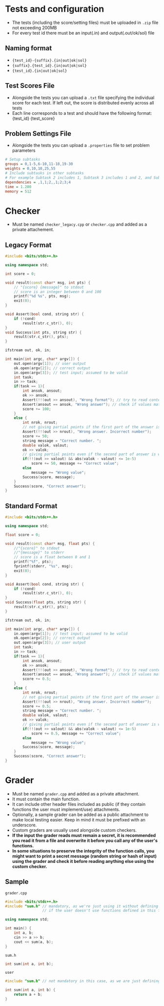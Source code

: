 # Tests and configuration

* The tests (including the score/setting files) must be uploaded in `.zip` file not exceeding 200MB
* For every test id there must be an input(.in) and output(.out/ok/sol) file

## Naming format
* `{test_id}-{suffix}.{in|out|ok|sol}`
* `{suffix}.{test_id}.{in|out|ok|sol}`
* `{test_id}.{in|out|ok|sol}`

## Test Scores File
* Alongside the tests you can upload a `.txt` file specifying the individual score for each test. If left out, the score is distributed evenly across all tests
* Each line corresponds to a test and should have the following format: {test_id} {test_score}

## Problem Settings File
* Alongside the tests you can upload a `.properties` file to set problem parameters

```ini
# Setup subtasks
groups = 0,1-5,6-10,11-18,19-30
weights = 0,10,10,25,55
# Include subtasks in other subtasks
# For example Subtask 2 includes 1, Subtask 3 includes 1 and 2, and Subtask 5 includes 1,2,3,4
dependencies = ,1,1;2,,1;2;3;4
time = 1.200
memory = 512
```

# Checker

* Must be named `checker_legacy.cpp` or `checker.cpp` and added as a private attachement.

## Legacy Format

```cpp
#include <bits/stdc++.h>

using namespace std;

int score = 0;

void result(const char* msg, int pts) {
    // "{score} {message}" to stdout
    // score is an integer between 0 and 100
	printf("%d %s", pts, msg);
	exit(0);
}

void Assert(bool cond, string str) {
	if (!cond)
		result(str.c_str(), 0);
}
void Success(int pts, string str) {
	result(str.c_str(), pts);
}

ifstream out, ok, in;

int main(int argc, char* argv[]) {
	out.open(argv[1]); // user output
	ok.open(argv[2]); // correct output
	in.open(argv[3]); // test input; assumed to be valid
    int task;
	in >> task;
    if(task == 1){
        int ansok, ansout;
        ok >> ansok;
        Assert(!!(out >> ansout), "Wrong format"); // try to read contestant's answer
        Assert(ansout == ansok, "Wrong answer"); // check if values match
        score += 100;
    }
    else {
        int nrok, nrout;
        // not giving partial points if the first part of the answer is wrong, even if the second one might be right
        Assert(!!(out >> nrout), "Wrong answer. Incorrect number");
        score += 50;
        string message = "Correct number. ";
        double valok, valout;
        ok >> valok;
        // giving partial points even if the second part of answer is wrong
        if(!!(out >> valout) && abs(valok - valout) <= 1e-5)
            score += 50, message += "Correct value";
        else
            message += "Wrong value";
        Success(score, message);
    }
    Success(score, "Correct answer");
}
```

## Standard Format

```cpp
#include <bits/stdc++.h>

using namespace std;

float score = 0;

void result(const char* msg, float pts) {
    //"{score}" to stdout
    //"{message}" to stderr
    // score is a float between 0 and 1
	printf("%f", pts);
    fprintf(stderr, "%s", msg);
	exit(0);
}

void Assert(bool cond, string str) {
	if (!cond)
		result(str.c_str(), 0);
}
void Success(float pts, string str) {
	result(str.c_str(), pts);
}

ifstream out, ok, in;

int main(int argc, char* argv[]) {
	in.open(argv[1]); // test input; assumed to be valid
	ok.open(argv[2]); // correct output
	out.open(argv[3]); // user output
    int task;
	in >> task;
    if(task == 1){
        int ansok, ansout;
        ok >> ansok;
        Assert(!!(out >> ansout), "Wrong format"); // try to read contestant's answer
        Assert(ansout == ansok, "Wrong answer"); // check if values match
        score += 0.5;
    }
    else {
        int nrok, nrout;
        // not giving partial points if the first part of the answer is wrong, even if the second one might be right
        Assert(!!(out >> nrout), "Wrong answer. Incorrect number");
        score += 0.5;
        string message = "Correct number. ";
        double valok, valout;
        ok >> valok;
        // giving partial points even if the second part of answer is wrong
        if(!!(out >> valout) && abs(valok - valout) <= 1e-5)
            score += 0.5, message += "Correct value";
        else
            message += "Wrong value";
        Success(score, message);
    }
    Success(score, "Correct answer");
}
```

# Grader

* Must be named `grader.cpp` and added as a private attachment.
* It must contain the main function.
* It can include other header files included as public (if they contain functions the user must implement/use) attachments.
* Optionally, a sample grader can be added as a public attachment to make local testing easier. Keep in mind it must be prefixed with an underscore.
* Custom graders are usually used alongside custom checkers.
* **If the input the grader reads must remain a secret, it is recommended you read it from a file and overwrite it before you call any of the user's functions.**
* **In some situations to preserve the integrity of the function calls, you might want to print a secret message (random string or hash of input) using the grader and check it before reading anything else using the custom checker.**

## Sample

`grader.cpp`
```cpp
#include <bits/stdc++.h>
#include "sum.h" // mandatory, as we're just using it without defining it; 
                 // if the user doesn't use functions defined in this file, we can get rid of the header file altogether and declare the functions here (that the user will implement) without defining them 

using namespace std;

int main() {
    int a, b;
    cin >> a >> b;
    cout << sum(a, b);
}
```

`sum.h`
```cpp
int sum(int a, int b);
```

`user`
```cpp
#include "sum.h" // not mandatory in this case, as we are just defining sum

int sum(int a, int b) {
    return a + b;
}
```